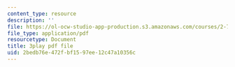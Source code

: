 ```yaml
---
content_type: resource
description: ''
file: https://ol-ocw-studio-app-production.s3.amazonaws.com/courses/2-71-optics-spring-2009/2bedb76e472fbf1597ee12c47a10356c_jNSvbmc_ecM.pdf
file_type: application/pdf
resourcetype: Document
title: 3play pdf file
uid: 2bedb76e-472f-bf15-97ee-12c47a10356c
---
```

